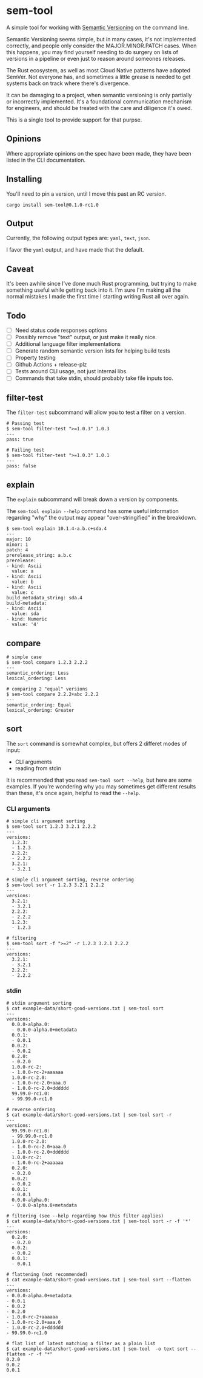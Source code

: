 # sem-tool

A simple tool for working with [Semantic Versioning](https://semver.org/)
on the command line.

Semantic Versioning seems simple, but in many cases, it's not implemented
correctly, and people only consider the MAJOR.MINOR.PATCH cases. When this
happens, you may find yourself needing to do surgery on lists of versions
in a pipeline or even just to reason around someones releases.

The Rust ecosystem, as well as most Cloud Native patterns have adopted
SemVer. Not everyone has, and sometimes a little grease is needed to get
systems back on track where there's divergence.

It can be damaging to a project, when semantic versioning is only
partially or incorrectly implemented. It's a foundational communication
mechanism for engineers, and should be treated with the care and diligence
it's owed.

This is a single tool to provide support for that purpse.

## Opinions

Where appropriate opinions on the spec have been made, they have been
listed in the CLI documentation.

## Installing

You'll need to pin a version, until I move this past an RC version.

```shell
cargo install sem-tool@0.1.0-rc1.0
```

## Output

Currently, the following output types are: `yaml`, `text`, `json`.

I favor the `yaml` output, and have made that the default.

## Caveat

It's been awhile since I've done much Rust programming, but trying to
make something useful while getting back into it. I'm sure I'm making all
the normal mistakes I made the first time I starting writing Rust all
over again.

## Todo

- [ ] Need status code responses options
- [ ] Possibly remove "text" output, or just make it really nice.
- [ ] Additional language filter implementations
- [ ] Generate random semantic version lists for helping build tests
- [ ] Property testing
- [ ] Github Actions + release-plz
- [ ] Tests around CLI usage, not just internal libs.
- [ ] Commands that take stdin, should probably take file inputs too.

## filter-test

The `filter-test` subcommand will allow you to test a filter on a version.

```shell
# Passing test
$ sem-tool filter-test ">=1.0.3" 1.0.3
---
pass: true

# Failing test
$ sem-tool filter-test ">=1.0.3" 1.0.1
---
pass: false
```

## explain

The `explain` subcommand will break down a version by components.

The `sem-tool explain --help` command has some useful
information regarding "why" the output may appear "over-stringified"
in the breakdown.

```shell
$ sem-tool explain 10.1.4-a.b.c+sda.4
---
major: 10
minor: 1
patch: 4
prerelease_string: a.b.c
prerelease:
- kind: Ascii
  value: a
- kind: Ascii
  value: b
- kind: Ascii
  value: c
build_metadata_string: sda.4
build-metadata:
- kind: Ascii
  value: sda
- kind: Numeric
  value: '4'
```

## compare

```shell
# simple case
$ sem-tool compare 1.2.3 2.2.2
---
semantic_ordering: Less
lexical_ordering: Less

# comparing 2 "equal" versions
$ sem-tool compare 2.2.2+abc 2.2.2
---
semantic_ordering: Equal
lexical_ordering: Greater
```

## sort

The `sort` command is somewhat complex, but offers 2 differet modes of input:

- CLI arguments
- reading from stdin

It is recommended that you read `sem-tool sort --help`, but here are some
examples. If you're wondering why you may sometimes get different results
than these, it's once again, helpful to read the `--help`.

### CLI arguments

```shell
# simple cli argument sorting
$ sem-tool sort 1.2.3 3.2.1 2.2.2
---
versions:
  1.2.3:
  - 1.2.3
  2.2.2:
  - 2.2.2
  3.2.1:
  - 3.2.1

# simple cli argument sorting, reverse ordering
$ sem-tool sort -r 1.2.3 3.2.1 2.2.2
---
versions:
  3.2.1:
  - 3.2.1
  2.2.2:
  - 2.2.2
  1.2.3:
  - 1.2.3

# filtering
$ sem-tool sort -f ">=2" -r 1.2.3 3.2.1 2.2.2
---
versions:
  3.2.1:
  - 3.2.1
  2.2.2:
  - 2.2.2
```

### stdin

```shell
# stdin argument sorting
$ cat example-data/short-good-versions.txt | sem-tool sort
---
versions:
  0.0.0-alpha.0:
  - 0.0.0-alpha.0+metadata
  0.0.1:
  - 0.0.1
  0.0.2:
  - 0.0.2
  0.2.0:
  - 0.2.0
  1.0.0-rc-2:
  - 1.0.0-rc-2+aaaaaa
  1.0.0-rc-2.0:
  - 1.0.0-rc-2.0+aaa.0
  - 1.0.0-rc-2.0+dddddd
  99.99.0-rc1.0:
  - 99.99.0-rc1.0

# reverse ordering
$ cat example-data/short-good-versions.txt | sem-tool sort -r
---
versions:
  99.99.0-rc1.0:
  - 99.99.0-rc1.0
  1.0.0-rc-2.0:
  - 1.0.0-rc-2.0+aaa.0
  - 1.0.0-rc-2.0+dddddd
  1.0.0-rc-2:
  - 1.0.0-rc-2+aaaaaa
  0.2.0:
  - 0.2.0
  0.0.2:
  - 0.0.2
  0.0.1:
  - 0.0.1
  0.0.0-alpha.0:
  - 0.0.0-alpha.0+metadata

# filtering (see --help regarding how this filter applies)
$ cat example-data/short-good-versions.txt | sem-tool sort -r -f '*'
---
versions:
  0.2.0:
  - 0.2.0
  0.0.2:
  - 0.0.2
  0.0.1:
  - 0.0.1

# flattening (not recommended)
$ cat example-data/short-good-versions.txt | sem-tool sort --flatten
---
versions:
- 0.0.0-alpha.0+metadata
- 0.0.1
- 0.0.2
- 0.2.0
- 1.0.0-rc-2+aaaaaa
- 1.0.0-rc-2.0+aaa.0
- 1.0.0-rc-2.0+dddddd
- 99.99.0-rc1.0

# flat list of latest matching a filter as a plain list
$ cat example-data/short-good-versions.txt | sem-tool  -o text sort --flatten -r -f "*" 
0.2.0
0.0.2
0.0.1
```
